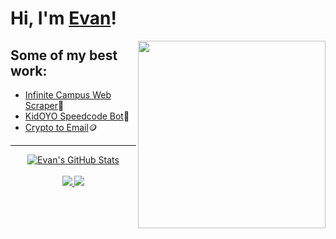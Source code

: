 # Hi, I'm [Evan](https://github.com/me-like-code)!

<a href="https://github.com/me-like-code"><img align="right" width="300" height="300" src="![PyCharm_Icon svg](https://user-images.githubusercontent.com/70989484/157992602-814e0297-e934-40ed-99d8-1d02df5263d3.png)"></a>


## Some of my best work:
- [Infinite Campus Web Scraper](https://github.com/me-like-code/infinite-campus-web-scraper)🏫
- [KidOYO Speedcode Bot](https://github.com/me-like-code/KidOYO-Speed-Code-Bot)🤖
- [Crypto to Email](https://github.com/me-like-code/crypto-to-email)🪙


----

<p align="center">
  <a href="https://github.com/me-like-code">
    <img src="https://github-readme-stats.vercel.app/api?username=me-like-code&hide=commits&count_private=true&show_icons=true" alt="Evan's GitHub Stats">
  </a>
  <br><br>
    <a href="https://badges.pufler.dev">
    <img src="https://badges.pufler.dev/years/me-like-code?style=flat-square&color=blue&logo=github">
  </a>
  <a href="https://github.com/me-like-code?tab=repositories">
    <img src="https://badges.pufler.dev/repos/me-like-code?style=flat-square&color=blue&logo=github">
  </a>
</p>
